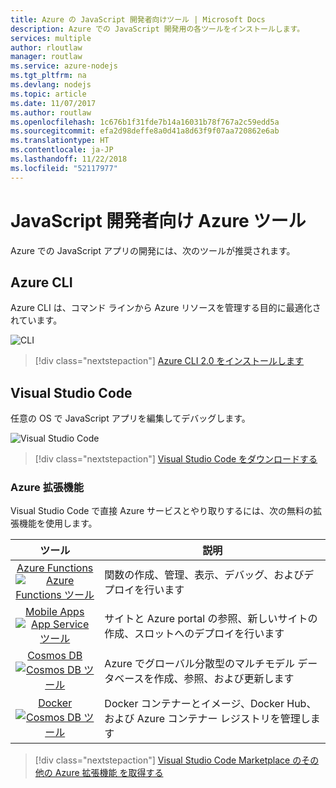 ```yaml
---
title: Azure の JavaScript 開発者向けツール | Microsoft Docs
description: Azure での JavaScript 開発用の各ツールをインストールします。
services: multiple
author: rloutlaw
manager: routlaw
ms.service: azure-nodejs
ms.tgt_pltfrm: na
ms.devlang: nodejs
ms.topic: article
ms.date: 11/07/2017
ms.author: routlaw
ms.openlocfilehash: 1c676b1f31fde7b14a16031b78f767a2c59edd5a
ms.sourcegitcommit: efa2d98deffe8a0d41a8d63f9f07aa720862e6ab
ms.translationtype: HT
ms.contentlocale: ja-JP
ms.lasthandoff: 11/22/2018
ms.locfileid: "52117977"
---
```

# <a name="azure-tools-for-javascript-developers"></a>JavaScript 開発者向け Azure ツール
Azure での JavaScript アプリの開発には、次のツールが推奨されます。

## <a name="azure-cli"></a>Azure CLI
Azure CLI は、コマンド ラインから Azure リソースを管理する目的に最適化されています。

![CLI](media/node-azure-tools/cli.png)
 
> [!div class="nextstepaction"]
> [Azure CLI 2.0 をインストールします](https://docs.microsoft.com/cli/azure/install-az-cli2)

## <a name="visual-studio-code"></a>Visual Studio Code
任意の OS で JavaScript アプリを編集してデバッグします。

![Visual Studio Code](media/node-azure-tools/vs-code.png)

> [!div class="nextstepaction"]
> [Visual Studio Code をダウンロードする](https://code.visualstudio.com)

### <a name="azure-extensions"></a>Azure 拡張機能
Visual Studio Code で直接 Azure サービスとやり取りするには、次の無料の拡張機能を使用します。

| ツール | 説明  |
|:---------:|---------|
| [Azure Functions](https://marketplace.visualstudio.com/items?itemName=ms-azuretools.vscode-azurefunctions) <br> [![Azure Functions ツール](media/node-azure-tools/icon-azure-functions.png)](https://marketplace.visualstudio.com/items?itemName=ms-azuretools.vscode-azurefunctions) | 関数の作成、管理、表示、デバッグ、およびデプロイを行います|
| [Mobile Apps](https://marketplace.visualstudio.com/items?itemName=ms-azuretools.vscode-azureappservice) <br> [![App Service ツール](media/node-azure-tools/icon-azure-app-service.png)](https://marketplace.visualstudio.com/items?itemName=ms-azuretools.vscode-azureappservice) | サイトと Azure portal の参照、新しいサイトの作成、スロットへのデプロイを行います |
| [Cosmos DB](https://marketplace.visualstudio.com/items?itemName=ms-azuretools.vscode-cosmosdb)  <br> [![Cosmos DB ツール](media/node-azure-tools/icon-cosmos-db.png)](https://marketplace.visualstudio.com/items?itemName=ms-azuretools.vscode-cosmosdb)| Azure でグローバル分散型のマルチモデル データベースを作成、参照、および更新します |
| [Docker](https://marketplace.visualstudio.com/items?itemName=formulahendry.docker-explorer)   <br> [![Cosmos DB ツール](media/node-azure-tools/icon-docker.png)](https://marketplace.visualstudio.com/items?itemName=formulahendry.docker-explorer)| Docker コンテナーとイメージ、Docker Hub、および Azure コンテナー レジストリを管理します |

> [!div class="nextstepaction"]
> [Visual Studio Code Marketplace のその他の Azure 拡張機能 を取得する](https://marketplace.visualstudio.com/search?term=azure&target=VSCode&category=All%20categories&sortBy=Relevance)